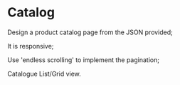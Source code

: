 # Catalog

Design a product catalog page from the JSON provided;

It is responsive;

Use 'endless scrolling' to implement the pagination;

Catalogue List/Grid view.
